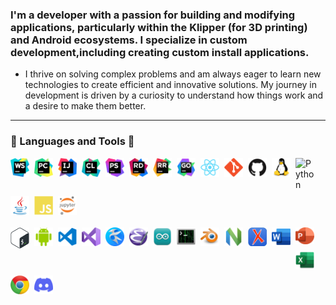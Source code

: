 ### I'm a developer with a passion for building and modifying applications, particularly within the Klipper (for 3D printing) and Android ecosystems. I specialize in custom development,including creating custom install applications.

* I thrive on solving complex problems and am always eager to learn new technologies to create efficient and innovative
solutions. My journey in development is driven by a curiosity to understand how things work and a desire to make them better.
- - -
### 🧰 Languages and Tools 🧰

<!--suppress HtmlDeprecatedAttribute, CheckImageSize -->
<img align="left" alt="WebStorm" width="30px" style="padding-right:8px; padding-bottom: 10px;" src="icons/webstorm-128.png"/>
<img align="left" alt="PyCharm" width="30px" style="padding-right:8px; padding-bottom: 10px;" src="icons/pycharm-128.png"/>
<img align="left" alt="IntelliJ" width="30px" style="padding-right:8px; padding-bottom: 10px;" src="icons/intellij-idea-128.png"/>
<img align="left" alt="Clion" width="30px" style="padding-right:8px; padding-bottom: 10px;" src="icons/clion-128.png"/>
<img align="left" alt="PhPStorm" width="30px" style="padding-right:8px; padding-bottom: 10px;" src="icons/phpstorm-128.png"/>
<img align="left" alt="Rider" width="30px" style="padding-right:8px; padding-bottom: 10px;" src="icons/rider-128.png"/>
<img align="left" alt="RustRover" width="30px" style="padding-right:8px; padding-bottom: 10px;" src="icons/rustrover-128.png"/>
<img align="left" alt="GoLand" width="30px" style="padding-right:8px; padding-bottom: 10px;" src="icons/goland-128.png"/>
<img align="left" alt="Atom" width="30px" style="padding-right:8px; padding-bottom: 10px;" src="icons/atom.svg"/>
<img align="left" alt="Git" width="30px" style="padding-right:8px; padding-bottom: 10px;" src="icons/git.svg" />
<img align="left" alt="GitHub" width="30px" style="padding-right:8px; padding-bottom: 10px;" src="icons/github.svg"/>
<img align="left" alt="Linux" width="30px" style="padding-right:8px; padding-bottom: 10px;" src="icons/linux.svg"/>
<img align="left" alt="Python" width="30px" style="padding-right:8px; padding-bottom: 10px;" src="icons/python-128-1.png"/>
<img align="left" alt="Java" width="30px" style="padding-right:8px; padding-bottom: 10px;" src="icons/java.svg"/>
<img align="left" alt="JavaScript" width="30px" style="padding-right:8px; padding-bottom: 10px;" src="icons/javascript.svg" />
<img align="left" alt="Jupyter" width="30px" style="padding-right:8px; padding-bottom: 10px;" src="icons/jupyter-128.png"/>

<div style="clear: both; margin-top: 30px;"></div>

<img align="left" alt="Bash" width="30px" style="padding-right:8px; padding-top: 10px;" src="icons/bash-128.png"/>
<img align="left" alt="Android Studio" width="30px" style="padding-right:8px; padding-top: 10px;" src="icons/android-studio-128.png"/>
<img align="left" alt="VS_Code" width="30px" style="padding-right:8px; padding-top: 10px;" src="icons/vs-code-128.png"/>
<img align="left" alt="Visual_Studio" width="30px" style="padding-right:8px; padding-top: 10px;" src="icons/visual-studio-128.png"/>
<img align="left" alt="Kate" width="30px" style="padding-right:8px; padding-top: 10px;" src="icons/kate-128.png"/>
<img align="left" alt="Emacs" width="30px" style="padding-right:8px; padding-top: 10px;" src="icons/emacs-128.png"/>
<img align="left" alt="Arduino" width="30px" style="padding-right:8px; padding-top: 10px;" src="icons/arduino-ide-128.png"/>
<img align="left" alt="Terminal" width="30px" style="padding-right:8px; padding-top: 10px;" src="icons/terminal-128.png"/>
<img align="left" alt="Blender" width="30px" style="padding-right:8px; padding-top: 10px;" src="icons/blender-128.png"/>
<img align="left" alt="NeoVim" width="30px" style="padding-right:8px; padding-top: 10px;" src="icons/neovim-128.png"/>
<img align="left" alt="Oxygen" width="30px" style="padding-right:8px; padding-top: 10px;" src="icons/oxygen-128.png"/>
<img align="left" alt="Word" width="30px" style="padding-right:8px; padding-top: 10px;" src="icons/word-128.png"/>
<img align="left" alt="PowerPoint" width="30px" style="padding-right:8px; padding-top: 10px;" src="icons/powerpoint-128.png"/>
<img align="left" alt="Excel" width="30px" style="padding-right:8px; padding-top: 10px;" src="icons/excel-128.png"/>
<img align="left" alt="Chrome" width="30px" style="padding-right:8px; padding-top: 10px;" src="icons/chrome-128.png"/>
<img align="left" alt="Discord" width="30px" style="padding-right:8px; padding-top: 10px;" src="icons/discord-128.png"/>